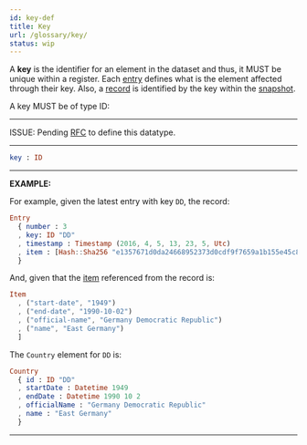 ```yaml
---
id: key-def
title: Key
url: /glossary/key/
status: wip
---
```


A **key** is the identifier for an element in the dataset and thus, it MUST be
unique within a register. Each [entry](/glossary/entry#key) defines what is
the element affected through their key. Also, a [record](/glossary/record/) is
identified by the key within the [snapshot](/glossary/snapshot/).

A key MUST be of type ID:

***
ISSUE: Pending
[RFC](https://github.com/openregister/registers-rfcs/pull/22) to define this datatype.
***

```elm
key : ID
```


***
**EXAMPLE:**

For example, given the latest entry with key `DD`, the record:

```elm
Entry
  { number : 3
  , key: ID "DD"
  , timestamp : Timestamp (2016, 4, 5, 13, 23, 5, Utc)
  , item : [Hash::Sha256 "e1357671d0da24668952373d0cdf9f7659a1b155e45c8fb3c2f24331e46edc26"]
  }
```

And, given that the [item](/glossary/item/) referenced from the record is:

```elm
Item
  , ("start-date", "1949")
  , ("end-date", "1990-10-02")
  , ("official-name", "Germany Democratic Republic")
  , ("name", "East Germany")
  ]
```

The `Country` element for `DD` is:

```elm
Country
  { id : ID "DD"
  , startDate : Datetime 1949
  , endDate : Datetime 1990 10 2
  , officialName : "Germany Democratic Republic"
  , name : "East Germany"
  }
```
***
